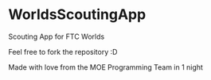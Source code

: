 # WorldsScoutingApp
Scouting App for FTC Worlds

Feel free to fork the repository :D

Made with love from the MOE Programming Team in 1 night
